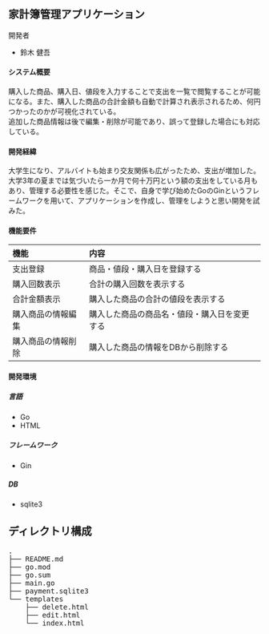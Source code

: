 ## 家計簿管理アプリケーション
開発者  
- 鈴木 健吾

#### システム概要  
購入した商品、購入日、値段を入力することで支出を一覧で閲覧することが可能になる。また、購入した商品の合計金額も自動で計算され表示されるため、何円つかったのかが可視化されている。  
追加した商品情報は後で編集・削除が可能であり、誤って登録した場合にも対応している。

#### 開発経緯  
大学生になり、アルバイトも始まり交友関係も広がったため、支出が増加した。大学3年の夏までは気づいたら一か月で何十万円という額の支出をしている月もあり、管理する必要性を感じた。そこで、自身で学び始めたGoのGinというフレームワークを用いて、アプリケーションを作成し、管理をしようと思い開発を試みた。    


#### 機能要件  
|機能|内容|
|:--|:--|
|支出登録|商品・値段・購入日を登録する|
|購入回数表示|合計の購入回数を表示する|
|合計金額表示|購入した商品の合計の値段を表示する|
|購入商品の情報編集|購入した商品の商品名・値段・購入日を変更する|
|購入商品の情報削除|購入した商品の情報をDBから削除する|  

#### 開発環境
##### 言語
- Go
- HTML
##### フレームワーク
- Gin
##### DB
- sqlite3


## ディレクトリ構成
<pre>
.
├── README.md
├── go.mod
├── go.sum
├── main.go
├── payment.sqlite3
└── templates
    ├── delete.html
    ├── edit.html
    └── index.html

</pre>
